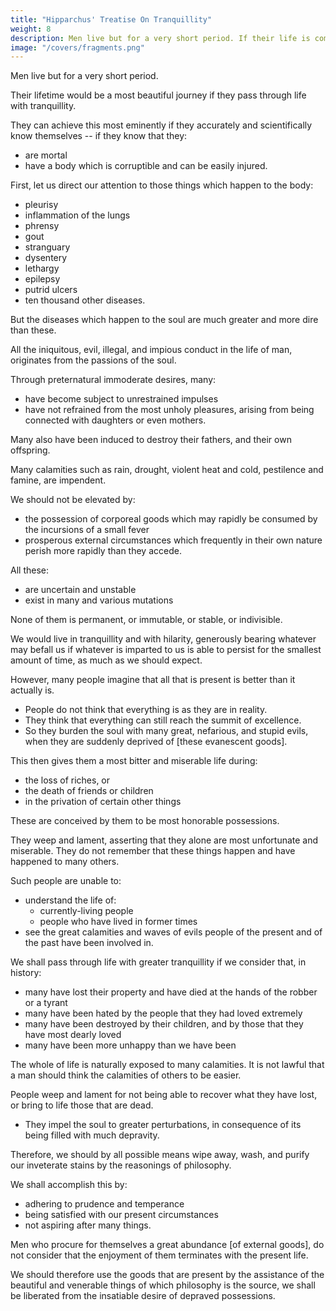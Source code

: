 ```yaml
---
title: "Hipparchus' Treatise On Tranquillity"
weight: 8
description: Men live but for a very short period. If their life is compared with the whole of time, they will make a most beautiful journey as it were, if they pass through life with tranquillity
image: "/covers/fragments.png"
---
```



Men live but for a very short period. 

<!-- If their life is compared with the whole of time, they will make  -->

Their lifetime would be a most beautiful journey if they pass through life with tranquillity.

They can achieve this most eminently if they accurately and scientifically know themselves -- if they know that they:
- are mortal
- have a body which is corruptible and can be easily injured.

 <!-- and which is exposed to every thing most grievous and severe, even to their latest breath.  -->


First, let us direct our attention to those things which happen to the body:
- pleurisy
- inflammation of the lungs
- phrensy
- gout
- stranguary
- dysentery
- lethargy
- epilepsy
- putrid ulcers
- ten thousand other diseases. 

But the diseases which happen to the soul are much greater and more dire than these.

All the iniquitous, evil, illegal, and impious conduct in the life of man, originates from the passions of the soul.

Through preternatural immoderate desires, many:
- have become subject to unrestrained impulses
- have not refrained from the most unholy pleasures, arising from being connected with daughters or even mothers. 

Many also have been induced to destroy their fathers, and their own offspring. 

<!-- But what occasion is there to be prolix in narrating externally impending evils, such as excessive ; so that frequently from the anomalous state of the air, pestilence and famine are produced, and all-various calamities, and whole cities become desolate? -->

Many calamities such as rain, drought, violent heat and cold, pestilence and famine, are impendent. 

We should not be elevated by:
- the possession of corporeal goods which may rapidly be consumed by the incursions of a small fever
- prosperous external circumstances which frequently in their own nature perish more rapidly than they accede.

All these:
- are uncertain and unstable
- exist in many and various mutations

None of them is permanent, or immutable, or stable, or indivisible.

<!-- Hence, well considering these things, and also being persuaded, that if what is present and  -->

We would live in tranquillity and with hilarity, generously bearing whatever may befall us if whatever is imparted to us is able to persist for the smallest amount of time, as much as we should expect.

However, many people imagine that all that is present <!-- with, and imparted to them by nature and fortune,  --> is better than it actually is.
- People do not think that everything is as they are in reality.
- They think that everything can still reach the summit of excellence.
- So they burden the soul with many great, nefarious, and stupid evils, when they are suddenly deprived of [these evanescent goods].
 <!-- is able to become when it has arrived at -->

This then gives them a most bitter and miserable life during:
<!-- Thus it happens to them that they lead -->
- the loss of riches, or
- the death of friends or children
- in the privation of certain other things

These are conceived by them to be most honorable possessions. 

They weep and lament, asserting that they alone are most unfortunate and miserable. They do not remember that these things happen and have happened to many others.

Such people are unable to:
- understand the life of:
  - currently-living people
  - people who have lived in former times
- see the great calamities and waves of evils people of the present and of the past have been involved in. 

We shall pass through life with greater tranquillity if we consider that, in history:
- many have lost their property and have died at the hands of the robber or a tyrant
- many have been hated by the people that they had loved extremely
- many have been destroyed by their children, and by those that they have most dearly loved
- many have been more unhappy than we have been

<!-- that many also who have loved certain persons, and have been benevolently disposed towards them in the extreme, have afterwards greatly hated them;— -->

<!-- considering all these things, which have been delivered to us by history, and likewise learning that  -->

<!-- Comparing our own life with that of those who  -->

<!-- , and taking into account human casualties [in general] and not only such as happen to ourselves,  -->


The whole of life is naturally exposed to many calamities. It is not lawful that a man should think the calamities of others to be easier.

  <!-- to be borne, and not his own, since he sees that  -->

People weep and lament for not being able to recover what they have lost, or bring to life those that are dead.
- They impel the soul to greater perturbations, in consequence of its being filled with much depravity. 

Therefore, we should by all possible means wipe away, wash, and purify our inveterate stains by the reasonings of philosophy. 

<!-- being washed and purified,  -->

We shall accomplish this by:
- adhering to prudence and temperance
- being satisfied with our present circumstances
- not aspiring after many things. 

Men who procure for themselves a great abundance [of external goods], do not consider that the enjoyment of them terminates with the present life. 

We should therefore use the goods that are present by the assistance of the beautiful and venerable things of which philosophy is the source, we shall be liberated from the insatiable desire of depraved possessions.
